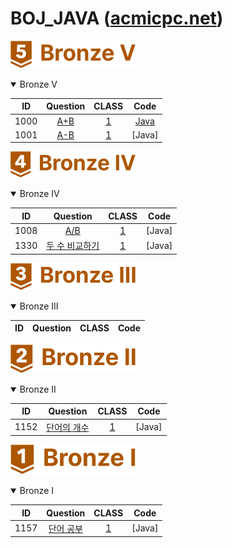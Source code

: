 BOJ_JAVA ([acmicpc.net](https://www.acmicpc.net))  
============================
![LEVEL](https://github.com/chris0825/BOJ_JAVA/blob/main/images/Bronze%20V.PNG)

<details open> <summary> Bronze V </summary>
  
| ID | Question | CLASS | Code |
|:-:|:-:|:-:|:-:|
| 1000 | [A+B](https://www.acmicpc.net/problem/1000) | [1](https://solved.ac/search?query=in_class:1) | [Java](https://github.com/chris0825/BOJ_JAVA/blob/main/Math/1000.java) |
| 1001 | [A-B](https://www.acmicpc.net/problem/1001) | [1](https://solved.ac/search?query=in_class:1) | [Java] |

</details>

![LEVEL](https://github.com/chris0825/BOJ_JAVA/blob/main/images/Bronze%20IV.PNG)
<details open> <summary> Bronze IV </summary>
  
| ID | Question | CLASS | Code |
|:-:|:-:|:-:|:-:|
| 1008 | [A/B](https://www.acmicpc.net/problem/1008) | [1](https://solved.ac/search?query=in_class:1) | [Java] |
| 1330 | [두 수 비교하기](https://www.acmicpc.net/problem/1330) | [1](https://solved.ac/search?query=in_class:1) | [Java] |

</details>

![LEVEL](https://github.com/chris0825/BOJ_JAVA/blob/main/images/Bronze%20III.PNG)
<details open> <summary> Bronze III </summary>
  
| ID | Question | CLASS | Code |
|:-:|:-:|:-:|:-:|

</details>

![LEVEL](https://github.com/chris0825/BOJ_JAVA/blob/main/images/Bronze%20II.PNG)
<details open> <summary> Bronze II </summary>
  
| ID | Question | CLASS | Code |
|:-:|:-:|:-:|:-:|
| 1152 | [단어의 개수](https://www.acmicpc.net/problem/1152) | [1](https://solved.ac/search?query=in_class:1) | [Java] |

</details>

![LEVEL](https://github.com/chris0825/BOJ_JAVA/blob/main/images/Bronze%20I.PNG)
<details open> <summary> Bronze I </summary>
  
| ID | Question | CLASS | Code |
|:-:|:-:|:-:|:-:|
| 1157 | [단어 공부](https://www.acmicpc.net/problem/1157) | [1](https://solved.ac/search?query=in_class:1) | [Java] |

</details>
